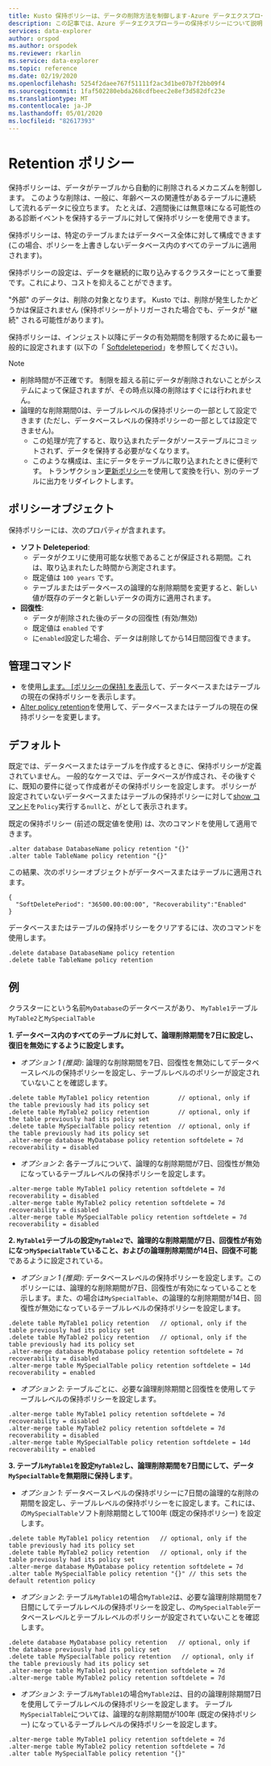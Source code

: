 ```yaml
---
title: Kusto 保持ポリシーは、データの削除方法を制御します-Azure データエクスプローラー
description: この記事では、Azure データエクスプローラーの保持ポリシーについて説明します。
services: data-explorer
author: orspod
ms.author: orspodek
ms.reviewer: rkarlin
ms.service: data-explorer
ms.topic: reference
ms.date: 02/19/2020
ms.openlocfilehash: 5254f2daee767f51111f2ac3d1be07b7f2bb09f4
ms.sourcegitcommit: 1faf502280ebda268cdfbeec2e8ef3d582dfc23e
ms.translationtype: MT
ms.contentlocale: ja-JP
ms.lasthandoff: 05/01/2020
ms.locfileid: "82617393"
---
```

# <a name="retention-policy"></a>Retention ポリシー

保持ポリシーは、データがテーブルから自動的に削除されるメカニズムを制御します。
このような削除は、一般に、年齢ベースの関連性があるテーブルに連続して流れるデータに役立ちます。 たとえば、2週間後には無意味になる可能性のある診断イベントを保持するテーブルに対して保持ポリシーを使用できます。

保持ポリシーは、特定のテーブルまたはデータベース全体に対して構成できます (この場合、ポリシーを上書きしないデータベース内のすべてのテーブルに適用されます)。

保持ポリシーの設定は、データを継続的に取り込みするクラスターにとって重要です。これにより、コストを抑えることができます。

"外部" のデータは、削除の対象となります。 Kusto では、削除が発生したかどうかは保証されません (保持ポリシーがトリガーされた場合でも、データが "継続" される可能性があります)。

保持ポリシーは、インジェスト以降にデータの有効期間を制限するために最も一般的に設定されます (以下の「 [Softdeleteperiod](#the-policy-object)」を参照してください)。

> [!NOTE]
> * 削除時間が不正確です。 制限を超える前にデータが削除されないことがシステムによって保証されますが、その時点以降の削除はすぐには行われません。
> * 論理的な削除期間0は、テーブルレベルの保持ポリシーの一部として設定できます (ただし、データベースレベルの保持ポリシーの一部としては設定できません)。
>   * この処理が完了すると、取り込まれたデータがソーステーブルにコミットされず、データを保持する必要がなくなります。
>   * このような構成は、主にデータをテーブルに取り込まれたときに便利です。
>   トランザクション[更新ポリシー](updatepolicy.md)を使用して変換を行い、別のテーブルに出力をリダイレクトします。

## <a name="the-policy-object"></a>ポリシーオブジェクト

保持ポリシーには、次のプロパティが含まれます。

* **ソフト Deleteperiod**:
    * データがクエリに使用可能な状態であることが保証される期間。これは、取り込まれたした時間から測定されます。
    * 既定値は `100 years` です。
    * テーブルまたはデータベースの論理的な削除期間を変更すると、新しい値が既存のデータと新しいデータの両方に適用されます。
* **回復性**:
    * データが削除された後のデータの回復性 (有効/無効)
    * 既定値は `enabled` です
    * に`enabled`設定した場合、データは削除してから14日間回復できます。

## <a name="control-commands"></a>管理コマンド

* を使用[します。 [ポリシーの保持] を表示](../management/retention-policy.md)して、データベースまたはテーブルの現在の保持ポリシーを表示します。
* [Alter policy retention](../management/retention-policy.md)を使用して、データベースまたはテーブルの現在の保持ポリシーを変更します。

## <a name="defaults"></a>デフォルト

既定では、データベースまたはテーブルを作成するときに、保持ポリシーが定義されていません。
一般的なケースでは、データベースが作成され、その後すぐに、既知の要件に従って作成者がその保持ポリシーを設定します。
ポリシーが設定されていないデータベースまたはテーブルの保持ポリシーに対して[show コマンド](../management/retention-policy.md)を`Policy`実行する`null`と、がとして表示されます。

既定の保持ポリシー (前述の既定値を使用) は、次のコマンドを使用して適用できます。

```kusto
.alter database DatabaseName policy retention "{}"
.alter table TableName policy retention "{}"
```

この結果、次のポリシーオブジェクトがデータベースまたはテーブルに適用されます。

```kusto
{
  "SoftDeletePeriod": "36500.00:00:00", "Recoverability":"Enabled"
}
```

データベースまたはテーブルの保持ポリシーをクリアするには、次のコマンドを使用します。

```kusto
.delete database DatabaseName policy retention
.delete table TableName policy retention
```

## <a name="examples"></a>例

クラスターにという名前`MyDatabase`のデータベースがあり、 `MyTable1`テーブル`MyTable2`と`MySpecialTable`

**1. データベース内のすべてのテーブルに対して、論理削除期間を7日に設定し、復旧を無効にするように設定します。**

* *オプション 1 (推奨)*: 論理的な削除期間を7日、回復性を無効にしてデータベースレベルの保持ポリシーを設定し、テーブルレベルのポリシーが設定されていないことを確認します。

```kusto
.delete table MyTable1 policy retention        // optional, only if the table previously had its policy set
.delete table MyTable2 policy retention        // optional, only if the table previously had its policy set
.delete table MySpecialTable policy retention  // optional, only if the table previously had its policy set
.alter-merge database MyDatabase policy retention softdelete = 7d recoverability = disabled
```

* *オプション 2*: 各テーブルについて、論理的な削除期間が7日、回復性が無効になっているテーブルレベルの保持ポリシーを設定します。

```kusto
.alter-merge table MyTable1 policy retention softdelete = 7d recoverability = disabled
.alter-merge table MyTable2 policy retention softdelete = 7d recoverability = disabled
.alter-merge table MySpecialTable policy retention softdelete = 7d recoverability = disabled
```

**2. `MyTable1`テーブルの設定`MyTable2`で、論理的な削除期間が7日、回復性が有効になっ`MySpecialTable`ていること、およびの論理削除期間が14日、回復不可能**であるように設定されている。

* *オプション 1 (推奨)*: データベースレベルの保持ポリシーを設定します。このポリシーには、論理的な削除期間が7日、回復性が有効になっていることを示します。また、の場合は`MySpecialTable`、の論理的な削除期間が14日、回復性が無効になっているテーブルレベルの保持ポリシーを設定します。

```kusto
.delete table MyTable1 policy retention   // optional, only if the table previously had its policy set
.delete table MyTable2 policy retention   // optional, only if the table previously had its policy set
.alter-merge database MyDatabase policy retention softdelete = 7d recoverability = disabled
.alter-merge table MySpecialTable policy retention softdelete = 14d recoverability = enabled
```

* *オプション 2*: テーブルごとに、必要な論理削除期間と回復性を使用してテーブルレベルの保持ポリシーを設定します。

```kusto
.alter-merge table MyTable1 policy retention softdelete = 7d recoverability = disabled
.alter-merge table MyTable2 policy retention softdelete = 7d recoverability = disabled
.alter-merge table MySpecialTable policy retention softdelete = 14d recoverability = enabled
```

**3. テーブル`MyTable1`を設定`MyTable2`し、論理削除期間を7日間にして、データ`MySpecialTable`を無期限に保持します**。

* *オプション 1*: データベースレベルの保持ポリシーに7日間の論理的な削除の期間を設定し、テーブルレベルの保持ポリシーをに設定します。これには、の`MySpecialTable`ソフト削除期間として100年 (既定の保持ポリシー) を設定します。

```kusto
.delete table MyTable1 policy retention   // optional, only if the table previously had its policy set
.delete table MyTable2 policy retention   // optional, only if the table previously had its policy set
.alter-merge database MyDatabase policy retention softdelete = 7d
.alter table MySpecialTable policy retention "{}" // this sets the default retention policy
```

* *オプション 2*: テーブル`MyTable1`の場合`MyTable2`は、必要な論理削除期間を7日間にしてテーブルレベルの保持ポリシーを設定し、の`MySpecialTable`データベースレベルとテーブルレベルのポリシーが設定されていないことを確認します。

```kusto
.delete database MyDatabase policy retention   // optional, only if the database previously had its policy set
.delete table MySpecialTable policy retention   // optional, only if the table previously had its policy set
.alter-merge table MyTable1 policy retention softdelete = 7d
.alter-merge table MyTable2 policy retention softdelete = 7d
```

* *オプション 3*: テーブル`MyTable1`の場合`MyTable2`は、目的の論理削除期間7日を使用してテーブルレベルの保持ポリシーを設定します。 テーブル`MySpecialTable`については、論理的な削除期間が100年 (既定の保持ポリシー) になっているテーブルレベルの保持ポリシーを設定します。

```kusto
.alter-merge table MyTable1 policy retention softdelete = 7d
.alter-merge table MyTable2 policy retention softdelete = 7d
.alter table MySpecialTable policy retention "{}"
```
